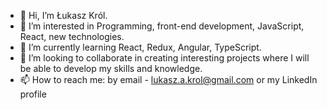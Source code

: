 - 👋 Hi, I’m Łukasz Król.
- 👀 I’m interested in Programming, front-end development, JavaScript, React, new technologies. 
- 🌱 I’m currently learning React, Redux, Angular, TypeScript.
- 💞️ I’m looking to collaborate in creating interesting projects where I will be able to develop my skills and knowledge.
- 📫 How to reach me: by email - lukasz.a.krol@gmail.com or my LinkedIn profile

<!---
krollukasz/krollukasz is a ✨ special ✨ repository because its `README.md` (this file) appears on your GitHub profile.
You can click the Preview link to take a look at your changes.
--->
